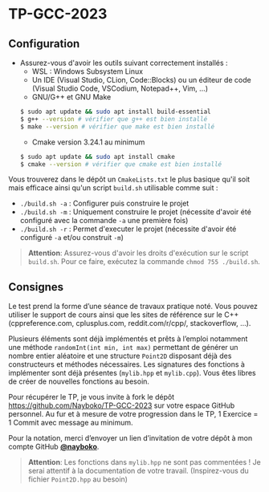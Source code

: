 # TP-GCC-2023

## Configuration

* Assurez-vous d'avoir les outils suivant correctement installés :
    * WSL : Windows Subsystem Linux
    * Un IDE (Visual Studio, CLion, Code::Blocks) ou un éditeur de code (Visual Studio Code, VSCodium, Notepad++, Vim, ...)
    * GNU/G++ et GNU Make
    ```bash
    $ sudo apt update && sudo apt install build-essential
    $ g++ --version # vérifier que g++ est bien installé
    $ make --version # vérifier que make est bien installé
    ```
    * Cmake version 3.24.1 au minimum
    ```bash
    $ sudo apt update && sudo apt install cmake
    $ cmake --version # vérifier que cmake est bien installé
    ```

Vous trouverez dans le dépôt un `CmakeLists.txt` le plus basique qu'il soit mais efficace ainsi qu'un script `build.sh` utilisable comme suit :
* `./build.sh -a` : Configurer puis construire le projet
* `./build.sh -m` : Uniquement construire le projet (nécessite d'avoir été configuré avec la commande `-a` une première fois)
* `./build.sh -r` : Permet d'executer le projet (nécessite d'avoir été configuré `-a` et/ou construit `-m`)

> **Attention**: Assurez-vous d'avoir les droits d'exécution sur le script `build.sh`. Pour ce faire, exécutez la commande `chmod 755 ./build.sh`.


## Consignes

Le test prend la forme d’une séance de travaux pratique noté. Vous pouvez utiliser le support de cours ainsi que les sites de référence sur le C++ (cppreference.com, cplusplus.com, reddit.com/r/cpp/, stackoverflow, …).

Plusieurs éléments sont déjà implémentés et prêts à l’emploi notamment une méthode `randomInt(int min, int max)` permettant de générer un nombre entier aléatoire et une structure `Point2D` disposant déjà des constructeurs et méthodes nécessaires. Les signatures des fonctions à implémenter sont déjà présentes (`mylib.hpp` et `mylib.cpp`). Vous êtes libres de créer de nouvelles fonctions au besoin.

Pour récupérer le TP, je vous invite à fork le dépôt https://github.com/Nayboko/TP-GCC-2023 sur votre espace GitHub personnel. Au fur et à mesure de votre progression dans le TP,  1 Exercice = 1 Commit avec message au minimum.

Pour la notation, merci d’envoyer un lien d’invitation de votre dépôt à mon compte GitHub **[@nayboko](https://github.com/Nayboko)**. 

> **Attention**: Les fonctions dans `mylib.hpp` ne sont pas commentées ! Je serai attentif à la documentation de votre travail. (Inspirez-vous du fichier `Point2D.hpp` au besoin)